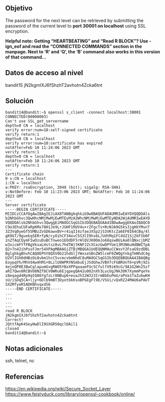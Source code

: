 ## Objetivo
The password for the next level can be retrieved by submitting the password of the current level to **port 30001 on localhost** using SSL encryption.

**Helpful note: Getting “HEARTBEATING” and “Read R BLOCK”? Use -ign_eof and read the “CONNECTED COMMANDS” section in the manpage. Next to ‘R’ and ‘Q’, the ‘B’ command also works in this version of that command…**

## Datos de acceso al nivel
bandit15
jN2kgmIXJ6fShzhT2avhotn4Zcka6tnt

## Solución

```
bandit14@bandit:~$ openssl s_client -connect localhost:30001  
CONNECTED(00000003)  
Can't use SSL_get_servername  
depth=0 CN = localhost  
verify error:num=18:self-signed certificate  
verify return:1  
depth=0 CN = localhost  
verify error:num=10:certificate has expired  
notAfter=Feb 10 11:24:06 2023 GMT  
verify return:1  
depth=0 CN = localhost  
notAfter=Feb 10 11:24:06 2023 GMT  
verify return:1  
---  
Certificate chain  
0 s:CN = localhost  
i:CN = localhost  
a:PKEY: rsaEncryption, 2048 (bit); sigalg: RSA-SHA1  
v:NotBefore: Feb 10 11:23:06 2023 GMT; NotAfter: Feb 10 11:24:06  
2023 GMT  
---  
Server certificate  
-----BEGIN CERTIFICATE-----  
MIIDCzCCAfOgAwIBAgIEJiAX8TANBgkqhkiG9w0BAQUFADAUMRIwEAYDVQQDDAls  
b2NhbGhvc3QwHhcNMjMwMjEwMTEyMzA2WhcNMjMwMjEwMTEyNDA2WjAUMRIwEAYD
VQQDDAlsb2NhbGhvc3QwggEiMA0GCSqGSIb3DQEBAQUAA4IBDwAwggEKAoIBAQC0  
C9o3EhuCUFaRpKMx78H1Je9LrJGHF1RUV4u+rZFgcTv+RcNJA9G5ks3jgHkYMvnT  
3Z3Vq0yeGf5SMBzZvGD6awxBV+r4iqII4zfaeJXSp2jS3VKtcZa6EF0I64CBq/4l  
gK9GT/9guekqSER+fpN/cyOihCF34ovC5S3lI9hs6L/UdtMq1FC4UZ1SjZkFSb0F  
znZfAqCQymFIwOzuDuBCTnweo1EOdDF5rHlQVJK0OmJo68qswBUiAa0lQNxcjbMZ  
w3xicmFYfFBgVkxaLHstsz8vL7hdTWjtKNFJZcXCezGwDPYUe13M3N6uHdBWITpA  
Q2+7n42ihPusFJmr54XPAgMBAAGjZTBjMBQGA1UdEQQNMAuCCWxvY2FsaG9zdDBL  
BglghkgBhvhCAQ0EPhY8QXV0b21hdGljYWxseSBnZW5lcmF0ZWQgYnkgTmNhdC4g  
U2VlIGh0dHBzOi8vbm1hcC5vcmcvbmNhdC8uMA0GCSqGSIb3DQEBBQUAA4IBAQBg  
EoypqYh/MhVd4w4hM1+8LilU8WPRYNSmbuEjJ5dGhwJVBXfcFGBRUnT6+pVRj9Zs  
4ejoQP0E3BwCglapumGvgRWO5YBxXPPqaaaeFUcSCfulfX9i69cG/9A1G2Wn25zf  
aRI7Qwv8RCBVU8NZf8CV8WRu6EjqpegQA42u0O2nXh3LucUgJNk3OK7XymmPqeYe  
z8eqagd4Rp9qtQ86Yg7zLr8NBup6+euaJhI2W323IrmBbDuPmU/aPUa1TaZubwKH  
sU/iSDq5CA+ljy+6Dlb9mBT3DyotbkKsoBPGEgFl9E/VSUi/vQxRZ24MAU6aPAUT  
SXZMfyeR5ADKNhvqxdS6  
-----END CERTIFICATE-----  
...  
...  
...  
---  
read R BLOCK  
jN2kgmIXJ6fShzhT2avhotn4Zcka6tnt  
Correct!  
JQttfApK4SeyHwDlI9SXGR50qclOAil1  
closed  
bandit14@bandit:~$
```

## Notas adicionales
ssh, telnet, nc

## Referencias
https://en.wikipedia.org/wiki/Secure_Socket_Layer
https://www.feistyduck.com/library/openssl-cookbook/online/